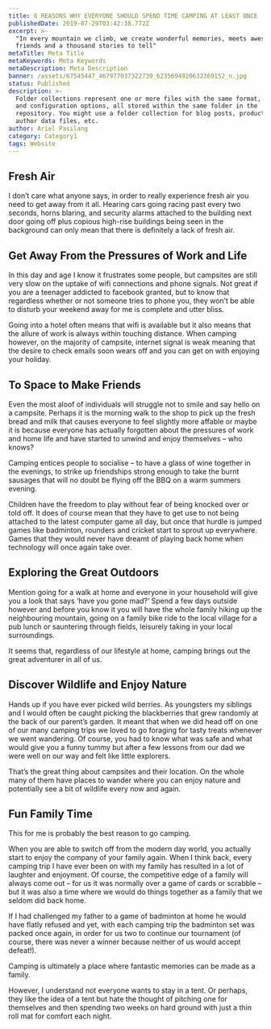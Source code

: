 ```yaml
---
title: 6 REASONS WHY EVERYONE SHOULD SPEND TIME CAMPING AT LEAST ONCE
publishedDate: 2019-07-29T03:42:38.772Z
excerpt: >-
  "In every mountain we climb, we create wonderful memories, meets awesome
  friends and a thousand stories to tell"
metaTitle: Meta Title
metaKeywords: Meta Keywords
metaDescription: Meta Description
banner: /assets/67545447_467977037322739_6235694920632369152_n.jpg
status: Published
description: >-
  Folder collections represent one or more files with the same format, fields,
  and configuration options, all stored within the same folder in the
  repository. You might use a folder collection for blog posts, product pages,
  author data files, etc.
author: Ariel Pasilang
category: Category1
tags: Website
---
```


## Fresh Air

I don’t care what anyone says, in order to really experience fresh air you need to get away from it all. Hearing cars going racing past every two seconds, horns blaring, and security alarms attached to the building next door going off plus copious high-rise buildings being seen in the background can only mean that there is definitely a lack of fresh air.

## Get Away From the Pressures of Work and Life

In this day and age I know it frustrates some people, but campsites are still very slow on the uptake of wifi connections and phone signals. Not great if you are a teenager addicted to facebook granted, but to know that regardless whether or not someone tries to phone you, they won’t be able to disturb your weekend away for me is complete and utter bliss.

Going into a hotel often means that wifi is available but it also means that the allure of work is always within touching distance. When camping however, on the majority of campsite, internet signal is weak meaning that the desire to check emails soon wears off and you can get on with enjoying your holiday.

## To Space to Make Friends

Even the most aloof of individuals will struggle not to smile and say hello on a campsite. Perhaps it is the morning walk to the shop to pick up the fresh bread and milk that causes everyone to feel slightly more affable or maybe it is because everyone has actually forgotten about the pressures of work and home life and have started to unwind and enjoy themselves – who knows?

Camping entices people to socialise – to have a glass of wine together in the evenings, to strike up friendships strong enough to take the burnt sausages that will no doubt be flying off the BBQ on a warm summers evening.

Children have the freedom to play without fear of being knocked over or told off. It does of course mean that they have to get use to not being attached to the latest computer game all day, but once that hurdle is jumped games like badminton, rounders and cricket start to sprout up everywhere. Games that they would never have dreamt of playing back home when technology will once again take over.

## Exploring the Great Outdoors

Mention going for a walk at home and everyone in your household will give you a look that says ‘have you gone mad?’ Spend a few days outside however and before you know it you will have the whole family hiking up the neighbouring mountain, going on a family bike ride to the local village for a pub lunch or sauntering through fields, leisurely taking in your local surroundings.

It seems that, regardless of our lifestyle at home, camping brings out the great adventurer in all of us.

## Discover Wildlife and Enjoy Nature

Hands up if you have ever picked wild berries. As youngsters my siblings and I would often be caught picking the blackberries that grew randomly at the back of our parent’s garden. It meant that when we did head off on one of our many camping trips we loved to go foraging for tasty treats whenever we went wandering. Of course, you had to know what was safe and what would give you a funny tummy but after a few lessons from our dad we were well on our way and felt like little explorers.

That’s the great thing about campsites and their location. On the whole many of them have places to wander where you can enjoy nature and potentially see a bit of wildlife every now and again.

## Fun Family Time

This for me is probably the best reason to go camping.

When you are able to switch off from the modern day world, you actually start to enjoy the company of your family again. When I think back, every camping trip I have ever been on with my family has resulted in a lot of laughter and enjoyment. Of course, the competitive edge of a family will always come out – for us it was normally over a game of cards or scrabble – but it was also a time where we would do things together as a family that we seldom did back home.

If I had challenged my father to a game of badminton at home he would have flatly refused and yet, with each camping trip the badminton set was packed once again, in order for us two to continue our tournament (of course, there was never a winner because neither of us would accept defeat!).

Camping is ultimately a place where fantastic memories can be made as a family.

However, I understand not everyone wants to stay in a tent. Or perhaps, they like the idea of a tent but hate the thought of pitching one for themselves and then spending two weeks on hard ground with just a thin roll mat for comfort each night.

